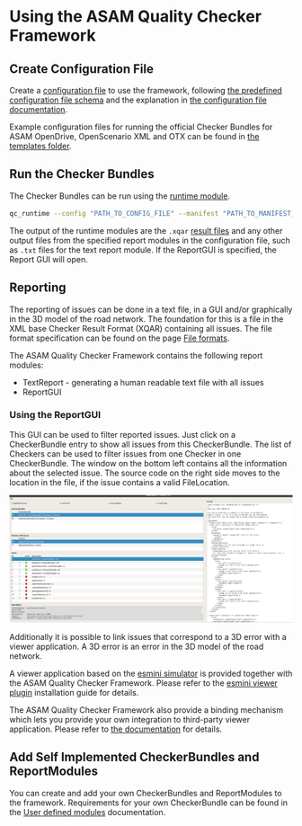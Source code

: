 <!---
Copyright 2023 CARIAD SE.

This Source Code Form is subject to the terms of the Mozilla
Public License, v. 2.0. If a copy of the MPL was not distributed
with this file, You can obtain one at https://mozilla.org/MPL/2.0/.
-->

# Using the ASAM Quality Checker Framework

## Create Configuration File

Create a [configuration file](file_formats.md) to use the framework, following [the predefined configuration file schema](../schema/config_format.xsd) and the explanation in [the configuration file documentation](file_formats.md).

Example configuration files for running the official Checker Bundles for ASAM OpenDrive, OpenScenario XML and OTX can be found in [the templates folder](../../demo_pipeline/templates).

## Run the Checker Bundles

The Checker Bundles can be run using the [runtime module](runtime_module.md).

```bash
qc_runtime --config "PATH_TO_CONFIG_FILE" --manifest "PATH_TO_MANIFEST_FILE"
```

The output of the runtime modules are the `.xqar` [result files](file_formats.md) and any other output files from the specified report modules in the configuration file, such as `.txt` files for the text report module. If the ReportGUI is specified, the Report GUI will open.

## Reporting

The reporting of issues can be done in a text file, in a GUI and/or graphically
in the 3D model of the road network. The foundation for this is a file in the
XML base Checker Result Format (XQAR) containing all issues. The file format
specification can be found on the page [File formats](file_formats.md).

The ASAM Quality Checker Framework contains the following report modules:

- TextReport - generating a human readable text file with all issues
- ReportGUI

### Using the ReportGUI

This GUI can be used to filter reported issues. Just click on a CheckerBundle
entry to show all issues from this CheckerBundle. The list of Checkers can be
used to filter issues from one Checker in one CheckerBundle. The window on the
bottom left contains all the information about the selected issue. The source
code on the right side moves to the location in the file, if the issue contains
a valid FileLocation.

![Reporting GUI](images/reporting_gui.png)

Additionally it is possible to link issues that correspond to a 3D error with a
viewer application. A 3D error is an error in the 3D model of the road network.

A viewer application based on the [esmini simulator](https://esmini.github.io/) is 
provided together with the ASAM Quality Checker Framework. Please refer to the 
[esmini viewer plugin](esmini_viewer_plugin.md) installation guide for details.

The ASAM Quality Checker Framework also provide a binding mechanism which lets you
provide your own integration to third-party viewer application. Please refer to [the
documentation](viewer_interface.md) for details.

## Add Self Implemented CheckerBundles and ReportModules

You can create and add your own CheckerBundles and ReportModules to the framework.
Requirements for your own CheckerBundle can be found in the [User defined
modules](writing_user_defined_modules.md) documentation.
